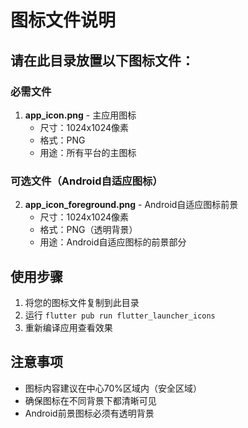 # 图标文件说明

## 请在此目录放置以下图标文件：

### 必需文件
1. **app_icon.png** - 主应用图标
   - 尺寸：1024x1024像素
   - 格式：PNG
   - 用途：所有平台的主图标

### 可选文件（Android自适应图标）
2. **app_icon_foreground.png** - Android自适应图标前景
   - 尺寸：1024x1024像素
   - 格式：PNG（透明背景）
   - 用途：Android自适应图标的前景部分

## 使用步骤
1. 将您的图标文件复制到此目录
2. 运行 `flutter pub run flutter_launcher_icons`
3. 重新编译应用查看效果

## 注意事项
- 图标内容建议在中心70%区域内（安全区域）
- 确保图标在不同背景下都清晰可见
- Android前景图标必须有透明背景 